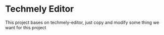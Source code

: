 # Techmely Editor

This project bases on techmely-editor, just copy and modify some thing we want for this project